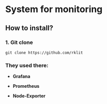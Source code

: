 <h1>System for monitoring</h1>

<h2>How to install?</h2>

<h3>1. Git clone</h3>

```{bash}
git clone https://github.com/rklit
```

<h3>They used there:</h3>

* **Grafana**

* **Prometheus**

* **Node-Exporter**

